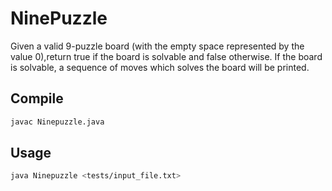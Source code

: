 # NinePuzzle

Given a valid 9-puzzle board (with the empty space represented by the value 0),return true if the board is solvable and false otherwise. If the board is solvable, a sequence of moves which solves the board will be printed.

## Compile

```bash
javac Ninepuzzle.java
```

## Usage

```bash
java Ninepuzzle <tests/input_file.txt>
```